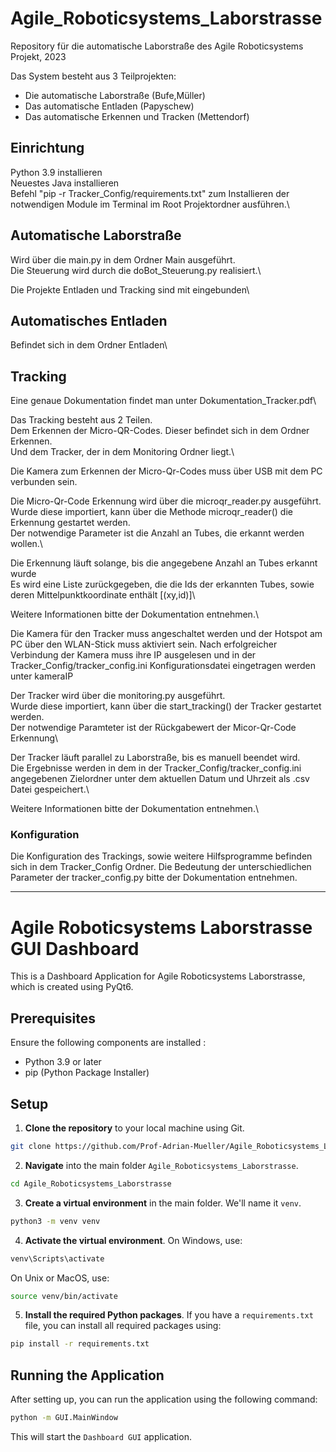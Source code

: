 # Agile_Roboticsystems_Laborstrasse
Repository für die automatische Laborstraße des Agile Roboticsystems Projekt, 2023

Das System besteht aus 3 Teilprojekten:

- Die automatische Laborstraße (Bufe,Müller)
- Das automatische Entladen (Papyschew)
- Das automatische Erkennen und Tracken (Mettendorf)

## Einrichtung

Python 3.9 installieren\
Neuestes Java installieren\
Befehl "pip -r Tracker_Config/requirements.txt" zum Installieren der notwendigen Module im Terminal im Root Projektordner ausführen.\


## Automatische Laborstraße

Wird über die main.py in dem Ordner Main ausgeführt.\
Die Steuerung wird durch die doBot_Steuerung.py realisiert.\

Die Projekte Entladen und Tracking sind mit eingebunden\

## Automatisches Entladen

Befindet sich in dem Ordner Entladen\

## Tracking

Eine genaue Dokumentation findet man unter Dokumentation_Tracker.pdf\

Das Tracking besteht aus 2 Teilen.\
Dem Erkennen der Micro-QR-Codes. Dieser befindet sich in dem Ordner Erkennen.\
Und dem Tracker, der in dem Monitoring Ordner liegt.\

Die Kamera zum Erkennen der Micro-Qr-Codes muss über USB mit dem PC verbunden sein.

Die Micro-Qr-Code Erkennung wird über die microqr_reader.py ausgeführt.\
Wurde diese importiert, kann über die Methode microqr_reader() die Erkennung gestartet werden.\
Der notwendige Parameter ist die Anzahl an Tubes, die erkannt werden wollen.\

Die Erkennung läuft solange, bis die angegebene Anzahl an Tubes erkannt wurde\
Es wird eine Liste zurückgegeben, die die Ids der erkannten Tubes, sowie deren Mittelpunktkoordinate enthält  [(xy,id)]\

Weitere Informationen bitte der Dokumentation entnehmen.\

Die Kamera für den Tracker muss angeschaltet werden und der Hotspot am PC über den WLAN-Stick muss aktiviert sein.
Nach erfolgreicher Verbindung der Kamera muss ihre IP ausgelesen und in der Tracker_Config/tracker_config.ini Konfigurationsdatei eingetragen werden unter kameraIP

Der Tracker wird über die monitoring.py ausgeführt.\
Wurde diese importiert, kann über die start_tracking() der Tracker gestartet werden.\
Der notwendige Paramteter ist der Rückgabewert der Micor-Qr-Code Erkennung\

Der Tracker läuft parallel zu Laborstraße, bis es manuell beendet wird.\
Die Ergebnisse werden in dem in der Tracker_Config/tracker_config.ini angegebenen Zielordner unter dem aktuellen Datum und Uhrzeit als .csv Datei gespeichert.\

Weitere Informationen bitte der Dokumentation entnehmen.\

  ### Konfiguration

  Die Konfiguration des Trackings, sowie weitere Hilfsprogramme befinden sich in dem Tracker_Config Ordner.
  Die Bedeutung der unterschiedlichen Parameter der tracker_config.py bitte der Dokumentation entnehmen.
____

# Agile Roboticsystems Laborstrasse GUI Dashboard

This is a Dashboard Application for Agile Roboticsystems Laborstrasse, which is created using PyQt6.

## Prerequisites

Ensure the following components are installed :
- Python 3.9 or later
- pip (Python Package Installer)

## Setup

1. **Clone the repository** to your local machine using Git.

```bash
git clone https://github.com/Prof-Adrian-Mueller/Agile_Roboticsystems_Laborstrasse.git
```

2. **Navigate** into the main folder `Agile_Roboticsystems_Laborstrasse`.

```bash
cd Agile_Roboticsystems_Laborstrasse
```

3. **Create a virtual environment** in the main folder. We'll name it `venv`.

```bash
python3 -m venv venv
```

4. **Activate the virtual environment**. On Windows, use:

```bash
venv\Scripts\activate
```

On Unix or MacOS, use:

```bash
source venv/bin/activate
```

5. **Install the required Python packages**. If you have a `requirements.txt` file, you can install all required packages using:

```bash
pip install -r requirements.txt
```

## Running the Application

After setting up, you can run the application using the following command:

```bash
python -m GUI.MainWindow
```

This will start the ``Dashboard GUI`` application.




